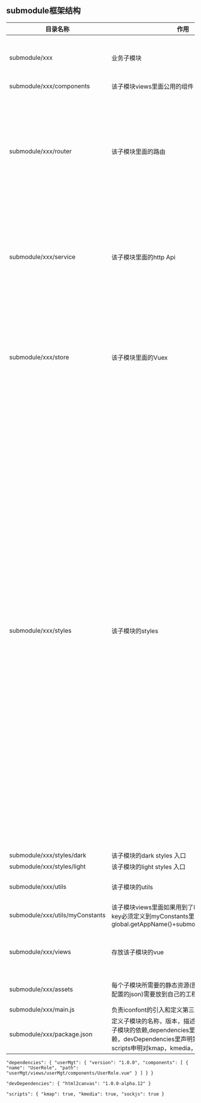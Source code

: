 ## submodule框架结构

| 目录名称 | 作用|备注|
| ---- | ---- | -----|
|submodule/xxx|业务子模块|拥有独立的git仓库，资源代码不会污染到main|
|submodule/xxx/components|该子模块views里面公用的组件| |
|submodule/xxx/router|该子模块里面的路由|采用了嵌套路由的模式，第一层path命名为该app的名字（xxx），便于与其他子模块路由的区分，会在kiaf-main的router中引入|
|submodule/xxx/service|该子模块里面的http Api| 建议api function的命名以Api结束，便于与其他vue文件里面的methods的区分，一看就知道是http请求的|
|submodule/xxx/store|该子模块里面的Vuex|命名规则与router类似，都要有以app 的名字（xxx）开头，便于与其他子模块的vuex区分，会在kiaf-main的store中引入|
|submodule/xxx/styles|该子模块的styles|每个vue的scss统一写到这里，按照vue的name命名scss的name,同时以该app的name和vue的name声明一个最外层的className（比如kiaf-main的login.vue,这可以申明一个叫kiaf-main-login的class），该vue里面的class全部嵌套在该className下面（kiaf-main-login）。最后在index.scss中导入。颜色和字体大小统一写道var.scss中，并且申明为!default,这样，在主工程中，可以申明!global统一覆盖子模块的样式。子模块中styles不要定义字体|
|submodule/xxx/styles/dark|该子模块的dark styles 入口|支持换肤|
|submodule/xxx/styles/light|该子模块的light styles 入口|支持换肤|
|submodule/xxx/utils|该子模块的utils|处理该工程的一些公用的工具方法|
|submodule/xxx/utils/myConstants |该子模块views里面如果用到了locaStorage, 里面的key必须定义到myConstants里,切key的命名规则为global.getAppName()+submoduleName+keyName|
|submodule/xxx/views|存放该子模块的vue|里面不要写scss，更不能在html标签上写style|
|submodule/xxx/assets|每个子模块所需要的静态资源(图片，iconfont，环境配置的json)需要放到自己的工程的assets中|iconfont在main.js中引入|
|submodule/xxx/main.js|负责iconfont的引入和定义第三方依赖模块的组件||
|submodule/xxx/package.json|定义子模块的名称，版本，描述以及声明自己对其他子模块的依赖,dependencies里声明对其他模块的依赖，devDependencies里声明第三方组件的依赖，scripts申明对kmap，kmedia，sockjs的依赖||

`"dependencies": {
	"userMgt": {
		"version": "1.0.0",
		"components": [
			{
				"name": "UserRole",
				"path": "userMgt/views/userMgt/components/UserRole.vue"
			}
		]
	}
 }`


`"devDependencies": {
	"html2canvas": "1.0.0-alpha.12"
 }`


`"scripts": {
	"kmap": true,
	"kmedia": true,
	"sockjs": true
}`

